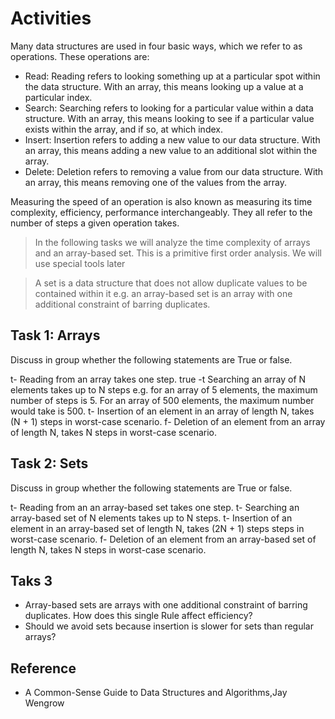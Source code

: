 # Activities

Many data structures are used in four basic ways, which we refer to as operations. These operations are:

- Read: Reading refers to looking something up at a particular spot within the data structure. With an array, this means looking up a value at a particular index.
- Search: Searching refers to looking for a particular value within a data structure. With an array, this means looking to see if a particular value exists within the array, and if so, at which index.
- Insert: Insertion refers to adding a new value to our data structure. With an array, this means adding a new value to an additional slot within the array.
- Delete: Deletion refers to removing a value from our data structure. With an array, this means removing one of the values from the array.

Measuring the speed of an operation is also known as measuring its time complexity, efficiency, performance interchangeably. They all refer to the number of steps a given operation takes.

> In the following tasks we will analyze the time complexity of arrays and an array-based set. This is a primitive first order analysis. We will use special tools later

> A set is a data structure that does not allow duplicate values to be contained within it e.g. an array-based set is an array with one additional constraint of barring duplicates.

## Task 1: Arrays

Discuss in group whether the following statements are True or false.

t- Reading from an array takes one step. true
-t Searching an array of N elements takes up to N steps e.g. for an array of 5 elements, the maximum number of steps is 5. For an array of 500 elements, the maximum number would take is 500.
t- Insertion of an element in an array of length N, takes (N + 1) steps in worst-case scenario.
f- Deletion of an element from an array of length N, takes N steps in worst-case scenario.

## Task 2: Sets

Discuss in group whether the following statements are True or false.

t- Reading from an an array-based set takes one step.
t- Searching an array-based set of N elements takes up to N steps.
t- Insertion of an element in an array-based set of length N, takes (2N + 1) steps steps in worst-case scenario.
f- Deletion of an element from an array-based set of length N, takes N steps in worst-case scenario.

## Taks 3

- Array-based sets are arrays with one additional constraint of barring duplicates. How does this single Rule affect efficiency?
- Should we avoid sets because insertion is slower for sets than regular arrays?

## Reference

- A Common-Sense Guide to Data Structures and Algorithms,Jay Wengrow

